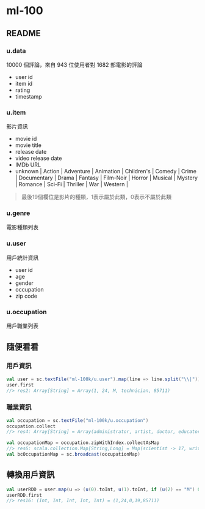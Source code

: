 # ml-100

## README

### u.data
10000 個評論，來自 943 位使用者對 1682 部電影的評論
- user id
- item id
- rating
- timestamp

### u.item
影片資訊
- movie id
- movie title 
- release date 
- video release date
- IMDb URL
- unknown | Action | Adventure | Animation | Children's | Comedy | Crime | Documentary | Drama | Fantasy | Film-Noir | Horror | Musical | Mystery | Romance | Sci-Fi | Thriller | War | Western |

> 最後19個欄位是影片的種類，1表示屬於此類，0表示不屬於此類

### u.genre
電影種類列表

### u.user
用戶統計資訊
- user id
- age
- gender
- occupation
- zip code

### u.occupation
用戶職業列表

## 隨便看看

### 用戶資訊
```scala
val user = sc.textFile("ml-100k/u.user").map(line => line.split("\\|"))
user.first
//> res2: Array[String] = Array(1, 24, M, technician, 85711)
```

### 職業資訊
```scala
val occupation = sc.textFile("ml-100k/u.occupation")
occupation.collect
//> res4: Array[String] = Array(administrator, artist, doctor, educator, engineer, entertainment, executive, healthcare, homemaker, lawyer, librarian, marketing, none, other, programmer, retired, salesman, scientist, student, technician, writer)

val occupationMap = occupation.zipWithIndex.collectAsMap
//> res6: scala.collection.Map[String,Long] = Map(scientist -> 17, writer -> 20, doctor -> 2, healthcare -> 7, administrator -> 0, educator -> 3, homemaker -> 8, none -> 12, artist -> 1, salesman -> 16, executive -> 6, programmer -> 14, engineer -> 4, librarian -> 10, technician -> 19, retired -> 15, entertainment -> 5, marketing -> 11, student -> 18, lawyer -> 9, other -> 13)
val bcOccupationMap = sc.broadcast(occupationMap)
```

## 轉換用戶資訊
```scala
val userRDD = user.map(u => (u(0).toInt, u(1).toInt, if (u(2) == "M") 0 else 1, bcOccupationMap.value(u(3)).toInt, u(4).toInt))
userRDD.first
//> res16: (Int, Int, Int, Int, Int) = (1,24,0,19,85711)
```
